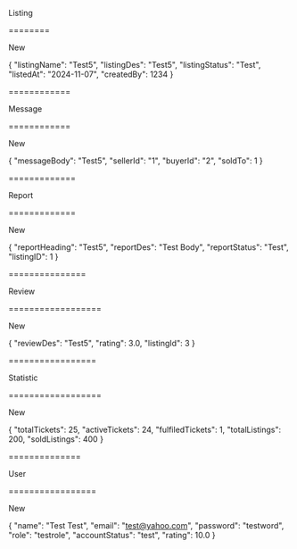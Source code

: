 Listing

========

New

{
  "listingName": "Test5",
  "listingDes": "Test5",
  "listingStatus": "Test",
  "listedAt": "2024-11-07",
  "createdBy": 1234
}




============

Message

============

New

{
  "messageBody": "Test5",
  "sellerId": "1",
  "buyerId": "2",
  "soldTo": 1
}


=============

Report

=============

New 

{
  "reportHeading": "Test5",
  "reportDes": "Test Body",
  "reportStatus": "Test",
  "listingID": 1
}


===============

Review

==================

New 

{
  "reviewDes": "Test5",
  "rating": 3.0,
  "listingId": 3
}

=================

Statistic

==================

New

{
  "totalTickets": 25,
  "activeTickets": 24,
  "fulfiledTickets": 1,
  "totalListings": 200,
  "soldListings": 400
}



==============

User

=================

New 

{
    "name": "Test Test",
    "email": "test@yahoo.com",
    "password": "testword",
    "role": "testrole",
    "accountStatus": "test",
    "rating": 10.0
}
